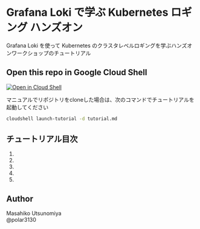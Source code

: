 # Grafana Loki で学ぶ Kubernetes ロギング ハンズオン
Grafana Loki を使って Kubernetes のクラスタレベルロギングを学ぶハンズオンワークショップのチュートリアル


## Open this repo in Google Cloud Shell

[![Open in Cloud Shell](http://gstatic.com/cloudssh/images/open-btn.png)](https://console.cloud.google.com/cloudshell/open?git_repo=https://github.com/polar3130/grafana-loki-getting-started.git&page=editor&tutorial=tutorial.md)

マニュアルでリポジトリをcloneした場合は、次のコマンドでチュートリアルを起動してください

```bash
cloudshell launch-tutorial -d tutorial.md
```

## チュートリアル目次

1.
1.
1.
1.
1.

## Author

Masahiko Utsunomiya  
@polar3130
